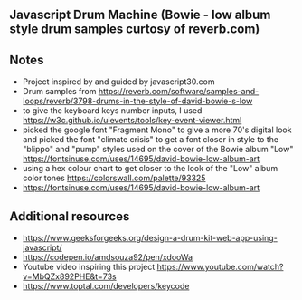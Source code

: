 

## Javascript Drum Machine (Bowie - low album style drum samples curtosy of reverb.com)


## Notes
- Project inspired by and guided by javascript30.com
- Drum samples from https://reverb.com/software/samples-and-loops/reverb/3798-drums-in-the-style-of-david-bowie-s-low
- to give the keyboard keys number inputs, I used https://w3c.github.io/uievents/tools/key-event-viewer.html
- picked the google font "Fragment Mono" to give a more 70's digital look and picked the font "climate crisis" to get a font closer in style to the "blippo" and "pump" styles used on the cover of the Bowie album "Low" https://fontsinuse.com/uses/14695/david-bowie-low-album-art
- using a hex colour chart to get closer to the look of the "Low" album color tones https://colorswall.com/palette/93325
- https://fontsinuse.com/uses/14695/david-bowie-low-album-art 

## Additional resources
- https://www.geeksforgeeks.org/design-a-drum-kit-web-app-using-javascript/
- https://codepen.io/amdsouza92/pen/xdooWa
- Youtube video inspiring this project https://www.youtube.com/watch?v=MbQZx892PHE&t=73s 
- https://www.toptal.com/developers/keycode
